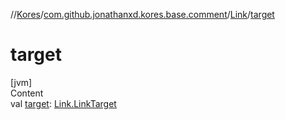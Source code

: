 //[Kores](../../index.md)/[com.github.jonathanxd.kores.base.comment](../index.md)/[Link](index.md)/[target](target.md)



# target  
[jvm]  
Content  
val [target](target.md): [Link.LinkTarget](-link-target/index.md)  



